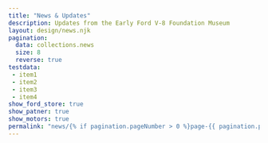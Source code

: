 ```yaml
---
title: "News & Updates"
description: Updates from the Early Ford V-8 Foundation Museum
layout: design/news.njk
pagination:
  data: collections.news
  size: 8
  reverse: true
testdata:
 - item1
 - item2
 - item3
 - item4
show_ford_store: true
show_patner: true
show_motors: true
permalink: "news/{% if pagination.pageNumber > 0 %}page-{{ pagination.pageNumber + 1 }}/{% endif %}index.html"
---
```


